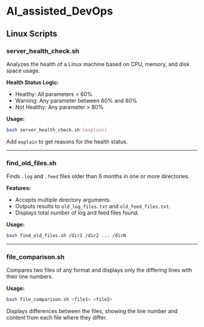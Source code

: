 ﻿
# AI_assisted_DevOps

## Linux Scripts

### server_health_check.sh
Analyzes the health of a Linux machine based on CPU, memory, and disk space usage.

**Health Status Logic:**
- Healthy: All parameters < 60%
- Warning: Any parameter between 60% and 80%
- Not Healthy: Any parameter > 80%

**Usage:**
```bash
bash server_health_check.sh [explain]
```
Add `explain` to get reasons for the health status.

---

### find_old_files.sh
Finds `.log` and `.feed` files older than 6 months in one or more directories.

**Features:**
- Accepts multiple directory arguments.
- Outputs results to `old_log_files.txt` and `old_feed_files.txt`.
- Displays total number of log and feed files found.

**Usage:**
```bash
bash find_old_files.sh /dir1 /dir2 ... /dirN
```

---

### file_comparison.sh
Compares two files of any format and displays only the differing lines with their line numbers.

**Usage:**
```bash
bash file_comparison.sh <file1> <file2>
```
Displays differences between the files, showing the line number and content from each file where they differ.
